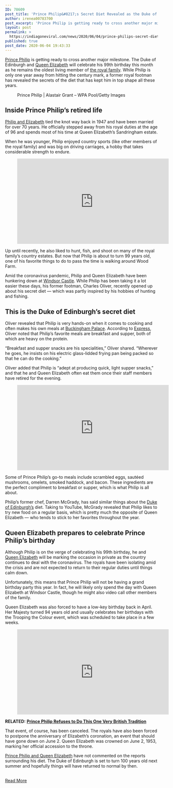 ```yaml
---
ID: 78609
post_title: 'Prince Philip&#8217;s Secret Diet Revealed as the Duke of Edinburgh Prepares to Hit a Major Milestone'
author: irenea00783700
post_excerpt: 'Prince Philip is getting ready to cross another major milestone. The Duke of Edinburgh and Queen Elizabeth will celebrate his 99th birthday this month as he remains the oldest living member of the royal family. While Philip is only one year away from hitting the century mark, a former royal footman has revealed the secrets&hellip;'
layout: post
permalink: >
  https://indiagoneviral.com/news/2020/06/04/prince-philips-secret-diet-revealed-as-the-duke-of-edinburgh-prepares-to-hit-a-major-milestone/78609/irenea00783700/
published: true
post_date: 2020-06-04 19:43:33
---
```

<article id="spt-initial-article">
    <div>
      <div id="spt-initial-content">
        
<p><a href="https://www.cheatsheet.com/tag/prince-philip/">Prince Philip</a> is getting ready to cross another major milestone. The Duke of Edinburgh and <a href="https://www.cheatsheet.com/entertainment/queen-elizabeth-is-technically-not-the-queen-of-england.html/">Queen Elizabeth</a> will celebrate his 99th birthday this month as he remains the oldest living member of <a href="https://www.cheatsheet.com/entertainment/prince-william-and-kate-middleton-become-the-face-of-the-royal-family-amid-news-harry-and-meghan-are-never-coming-back.html/">the royal family</a>. While Philip is only one year away from hitting the century mark, a former royal footman has revealed the secrets of the diet that has kept him in top shape all these years. </p>



<figure><img alt="Prince Philip" data-cs_img_height="678" data-cs_img_width="1024" data-src="https://www.cheatsheet.com/wp-content/uploads/2020/06/Prince-Philip-640x424.jpg?x53037" id="prince-philip" src="data:image/gif;base64,R0lGODlhAQABAAAAACH5BAEKAAEALAAAAAABAAEAAAICTAEAOw=="></img><figcaption>Prince Philip | Alastair Grant – WPA Pool/Getty Images</figcaption></figure><h2>Inside Prince Philip’s retired life</h2>



<p><a href="https://www.cheatsheet.com/entertainment/queen-elizabeth-and-prince-philips-1954-christmas-card-contains-one-of-the-rarest-autographs-in-the-world.html/">Philip and Elizabeth</a> tied the knot way back in 1947 and have been married for over 70 years. He officially stepped away from his royal duties at the age of 96 and spends most of his time at Queen Elizabeth’s Sandringham estate. </p>



<p>When he was younger, Philip enjoyed country sports (like other
members of the royal family) and was big on driving carriages, a hobby that
takes considerable strength to endure.</p>



<figure><p>
<iframe allow="accelerometer; autoplay; encrypted-media; gyroscope; picture-in-picture" allowfullscreen="" frameborder="0" height="281" src="https://www.youtube.com/embed/UAqi3HaoPHs?feature=oembed" title="Prince Philip carries out final official engagement - BBC News" width="500"></iframe>
</p></figure><p>Up until recently, he also liked to hunt, fish, and shoot on many
of the royal family’s country estates. But now that Philip is about to turn 99
years old, one of his favorite things to do to pass the time is walking around
Wood Farm. </p>



<p>Amid the coronavirus pandemic, Philip and Queen Elizabeth have been hunkering down at <a href="https://www.cheatsheet.com/entertainment/why-queen-elizabeth-denied-prince-harry-and-meghan-markles-dreams-of-living-at-windsor-castle.html/">Windsor Castle</a>. While Philip has been taking it a lot easier these days, his former footman, Charles Oliver, recently opened up about his secret diet — which was partly inspired by his hobbies of hunting and fishing.</p>



<h2>This is the Duke of Edinburgh’s secret diet</h2>



<p>Oliver revealed that Philip is very hands-on when it comes to cooking and often makes his own meals at <a href="https://www.cheatsheet.com/entertainment/queen-elizabeth-carries-on-with-a-private-engagement-at-buckingham-palace-amid-coronavirus-outbreak.html/">Buckingham Palace</a>. According to <a href="https://www.express.co.uk/news/royal/1288937/prince-philip-diet-favourite-food-recipe-royal-family" target="_blank" rel="noopener noreferrer">Express</a>, Oliver noted that Philip’s favorite meals are breakfast and supper, both of which are heavy on the protein.</p>



<p>“Breakfast and supper snacks are his specialities,”
Oliver shared. “Wherever he goes, he insists on his electric glass-lidded
frying pan being packed so that he can do the cooking.”</p>



<p>Oliver added that Philip is “adept at producing quick, light
supper snacks,” and that he and Queen Elizabeth often eat them once their
staff members have retired for the evening. </p>



<figure><p>
<iframe allow="accelerometer; autoplay; encrypted-media; gyroscope; picture-in-picture" allowfullscreen="" frameborder="0" height="281" src="https://www.youtube.com/embed/ammbKPg0aqw?feature=oembed" title="Former Royal Chef Reveals Prince Philip's Fave Meal And The Funniest Moments With The Duke" width="500"></iframe>
</p></figure><p>Some of Prince Philip’s go-to meals include scrambled eggs,
sautéed mushrooms, omelets, smoked haddock, and bacon. These ingredients are
the perfect compliment to breakfast or supper, which is what Philip is all
about. </p>



<p>Philip’s former chef, Darren McGrady, has said similar things about the <a href="https://www.cheatsheet.com/entertainment/prince-edward-sophie-duke-duchess-edinburgh.html/">Duke of Edinburgh’s</a> diet. Taking to YouTube, McGrady revealed that Philip likes to try new food on a regular basis, which is pretty much the opposite of Queen Elizabeth — who tends to stick to her favorites throughout the year. </p>



<h2>Queen Elizabeth prepares to celebrate Prince Philip’s birthday</h2>



<p>Although Philip is on the verge of celebrating his 99th birthday, he and <a href="https://www.cheatsheet.com/entertainment/kate-middletons-body-language-proves-her-relationship-with-queen-elizabeth-is-not-as-tense-as-it-once-was.html/">Queen Elizabeth</a> will be marking the occasion in private as the country continues to deal with the coronavirus. The royals have been isolating amid the crisis and are not expected to return to their regular duties until things calm down. </p>



<p>Unfortunately, this means that Prince Philip will not be having a
grand birthday party this year. In fact, he will likely only spend the day with
Queen Elizabeth at Windsor Castle, though he might also video call other
members of the family. </p>



<p>Queen Elizabeth was also forced to have a low-key birthday back
in April. Her Majesty turned 94 years old and usually celebrates her birthdays
with the Trooping the Colour event, which was scheduled to take place in a few
weeks. </p>



<figure><p>
<iframe allow="accelerometer; autoplay; encrypted-media; gyroscope; picture-in-picture" allowfullscreen="" frameborder="0" height="281" src="https://www.youtube.com/embed/q9gYVqBTf90?feature=oembed" title="Really Weird Rules The Royals Have About Food" width="500"></iframe>
</p></figure><p><strong>RELATED:</strong>  <strong><a href="https://www.cheatsheet.com/entertainment/prince-philip-refuses-to-do-this-one-very-british-tradition.html/">Prince Philip Refuses to Do This One Very British Tradition </a></strong></p>



<p>That event, of course, has been canceled. The royals have also been forced to postpone the anniversary of Elizabeth’s coronation, an event that should have gone down on June 2. Queen Elizabeth was crowned on June 2, 1953, marking her official accession to the throne. </p>



<p><a href="https://www.cheatsheet.com/entertainment/queen-elizabeth-and-prince-philip-an-early-timeline-of-the-romance-that-changed-the-royal-family-forever.html/">Prince Philip and Queen Elizabeth</a> have not commented on the reports surrounding his diet. The Duke of Edinburgh is set to turn 100 years old next summer and hopefully things will have returned to normal by then. </p>
      </div>  
    </div>
  </article><br/><a href="https://www.cheatsheet.com/entertainment/prince-philips-secret-diet-revealed-as-the-duke-of-edinburgh-prepares-to-hit-a-major-milestone.html/" class="button purchase" rel="nofollow noopener noreferrer" target="_blank">Read More</a>